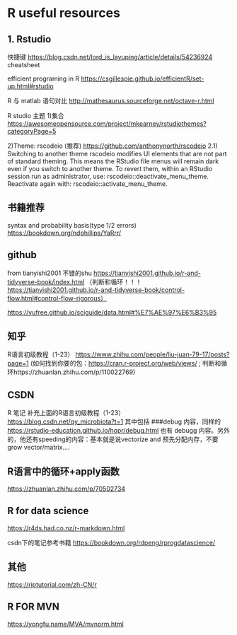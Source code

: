 # R useful resources
## 1. Rstudio 
快捷键
https://blog.csdn.net/lord_is_layuping/article/details/54236924
cheatsheet

efficient programing in R
https://csgillespie.github.io/efficientR/set-up.html#rstudio

R 与 matlab 语句对比
http://mathesaurus.sourceforge.net/octave-r.html

R studio 主题
1)集合
https://awesomeopensource.com/project/mkearney/rstudiothemes?categoryPage=5

2)Theme: rscodeio (推荐)
https://github.com/anthonynorth/rscodeio
2.1) Switching to another theme
rscodeio modifies UI elements that are not part of standard theming. This means the RStudio file menus will remain dark even if you switch to another theme. 
To revert them, within an RStudio session run as administrator, use: rscodeio::deactivate_menu_theme. 
Reactivate again with: rscodeio::activate_menu_theme.
## 书籍推荐
syntax and probability basis(type 1/2 errors)
https://bookdown.org/ndphillips/YaRrr/
## github
from tianyishi2001 
不错的shu
https://tianyishi2001.github.io/r-and-tidyverse-book/index.html
（判断和循环！！！https://tianyishi2001.github.io/r-and-tidyverse-book/control-flow.html#control-flow-rigorous）

https://yufree.github.io/sciguide/data.html#%E7%AE%97%E6%B3%95

## 知乎
R语言初级教程（1-23）
https://www.zhihu.com/people/liu-juan-79-17/posts?page=1
(如何找到你要的包：https://cran.r-project.org/web/views/ ; 判断和循环https://zhuanlan.zhihu.com/p/110022769)

## CSDN
R 笔记 补充上面的R语言初级教程（1-23）
https://blog.csdn.net/qy_microbiota?t=1
其中包括 ###debug 内容，同样的 https://rstudio-education.github.io/hopr/debug.html 也有 debugg 内容。另外的，他还有speeding的内容：基本就是说vectorize and 预先分配内存，不要grow vector/matrix....

## R语言中的循环+apply函数
https://zhuanlan.zhihu.com/p/70502734

## R for data science
https://r4ds.had.co.nz/r-markdown.html

csdn下的笔记参考书籍
https://bookdown.org/rdpeng/rprogdatascience/


## 其他
https://riptutorial.com/zh-CN/r

## R FOR MVN
https://yongfu.name/MVA/mvnorm.html
